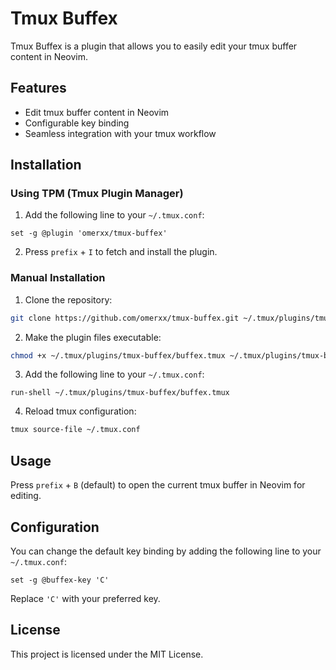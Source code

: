 # Tmux Buffex

Tmux Buffex is a plugin that allows you to easily edit your tmux buffer content in Neovim.

## Features

- Edit tmux buffer content in Neovim
- Configurable key binding
- Seamless integration with your tmux workflow

## Installation

### Using TPM (Tmux Plugin Manager)

1. Add the following line to your `~/.tmux.conf`:

```tmux
set -g @plugin 'omerxx/tmux-buffex'
```

2. Press `prefix` + `I` to fetch and install the plugin.

### Manual Installation

1. Clone the repository:

```bash
git clone https://github.com/omerxx/tmux-buffex.git ~/.tmux/plugins/tmux-buffex
```

2. Make the plugin files executable:

```bash
chmod +x ~/.tmux/plugins/tmux-buffex/buffex.tmux ~/.tmux/plugins/tmux-buffex/buffex.sh
```

3. Add the following line to your `~/.tmux.conf`:

```tmux
run-shell ~/.tmux/plugins/tmux-buffex/buffex.tmux
```

4. Reload tmux configuration:

```bash
tmux source-file ~/.tmux.conf
```

## Usage

Press `prefix` + `B` (default) to open the current tmux buffer in Neovim for editing.

## Configuration

You can change the default key binding by adding the following line to your `~/.tmux.conf`:

```tmux
set -g @buffex-key 'C'
```

Replace `'C'` with your preferred key.

## License

This project is licensed under the MIT License.
